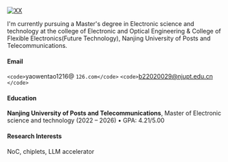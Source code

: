 [![XX](https://img.shields.io/badge/XX-github-blue?logo=github)](https://github.com/XX)

I'm currently pursuing a Master's degree in Electronic science and technology at the college of Electronic and Optical Engineering & College of Flexible Electronics(Future Technology), Nanjing University of Posts and Telecommunications.

#### Email

`<code>`yaowentao1216@ `126.com</code>`
`<code>`b22020029@njupt.edu.cn `</code>`

#### Education

**Nanjing University of Posts and Telecommunications**, Master of Electronic science and technology (2022 – 2026)
• GPA: 4.21/5.00

#### Research Interests

NoC, chiplets, LLM accelerator
